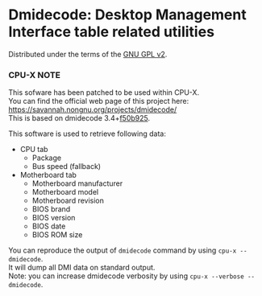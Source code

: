 # Dmidecode: Desktop Management Interface table related utilities

Distributed under the terms of the [GNU GPL v2](https://github.com/TheTumultuousUnicornOfDarkness/CPU-X/blob/master/src/dmidecode/LICENSE).

### CPU-X NOTE

This sofware has been patched to be used within CPU-X.  
You can find the official web page of this project here: https://savannah.nongnu.org/projects/dmidecode/  
This is based on dmidecode 3.4+[f50b925](https://git.savannah.gnu.org/cgit/dmidecode.git/commit/?id=f50b925c8d43ab2470fe750c49bd33c9a5f3bd1d).

This software is used to retrieve following data:

- CPU tab
  - Package
  - Bus speed (fallback)
- Motherboard tab
  - Motherboard manufacturer
  - Motherboard model
  - Motherboard revision
  - BIOS brand
  - BIOS version
  - BIOS date
  - BIOS ROM size

You can reproduce the output of `dmidecode` command by using `cpu-x --dmidecode`.  
It will dump all DMI data on standard output.  
Note: you can increase dmidecode verbosity by using `cpu-x --verbose --dmidecode`.
